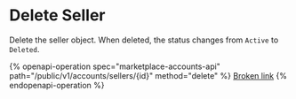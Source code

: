 # Delete Seller

Delete the seller object. When deleted, the status changes from `Active` to `Deleted`.

{% openapi-operation spec="marketplace-accounts-api" path="/public/v1/accounts/sellers/{id}" method="delete" %}
[Broken link](broken-reference)
{% endopenapi-operation %}
